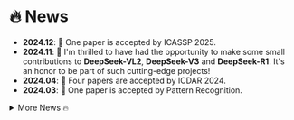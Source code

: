 # 🔥 News
<ul>
<li><b>2024.12</b>: 🎉 One paper is accepted by ICASSP 2025.</li>
<li><b>2024.11</b>: 🎉 I'm thrilled to have had the opportunity to make some small contributions to <b>DeepSeek-VL2</b>, <b>DeepSeek-V3</b> and <b>DeepSeek-R1</b>. It's an honor to be part of such cutting-edge projects!</li>
<li><b>2024.04</b>: 🎉 Four papers are accepted by ICDAR 2024.</li>
<li><b>2024.03</b>: 🎉 One paper is accepted by Pattern Recognition.</li>
</ul>
<details>
<summary>More News 🔥</summary>  
<ul>
<li><b>2023.12</b>: 🎉 One paper is accepted by Pattern Recognition.</li>
<li><b>2023.04</b>: 🎉 One paper is accepted by ICDAR 2023.</li>
<li><b>2022.11</b>: 🎉 One paper is accepted by AAAI 2023.</li>
<li><b>2022</b>: 😭 This year has been the hardest of my life. I sincerely hope everyone stays healthy and well. 🙏 </li>
<li><b>2021.09</b>: 🎉 Our <b>ViBERTgrid</b> won the <b>Best Paper Award</b> of ICDAR 2021!</li>
<li><b>2021.03</b>: 🎉 One paper is accepted by ICDAR 2021.</li>
</ul>
</details>